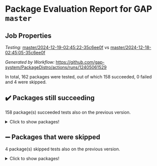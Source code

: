 # Package Evaluation Report for GAP `master`

## Job Properties

*Testing:* [master/2024-12-19-02:45:22-35c6ee0f](https://github.com/gap-system/PackageDistro/blob/data/reports/master/2024-12-19-02:45:22-35c6ee0f) vs [master/2024-12-18-02:45:05-35c6ee0f](https://github.com/gap-system/PackageDistro/blob/data/reports/master/2024-12-18-02:45:05-35c6ee0f)

*Generated by Workflow:* https://github.com/gap-system/PackageDistro/actions/runs/12405061529

In total, 162 packages were tested, out of which 158 succeeded, 0 failed and 4 were skipped.

## :heavy_check_mark: Packages still succeeding

158 package(s) succeeded tests also on the previous version.
<details><summary>Click to show packages!</summary>

- 4ti2interface 2024.11-01 [(success)](https://github.com/gap-system/PackageDistro/actions/runs/12405061529/job/34631485911)
- ace 5.6.2 [(success)](https://github.com/gap-system/PackageDistro/actions/runs/12405061529/job/34631486125)
- aclib 1.3.2 [(success)](https://github.com/gap-system/PackageDistro/actions/runs/12405061529/job/34631486290)
- agt 0.3.1 [(success)](https://github.com/gap-system/PackageDistro/actions/runs/12405061529/job/34631486459)
- alnuth 3.2.1 [(success)](https://github.com/gap-system/PackageDistro/actions/runs/12405061529/job/34631486627)
- anupq 3.3.1 [(success)](https://github.com/gap-system/PackageDistro/actions/runs/12405061529/job/34631486801)
- atlasrep 2.1.9 [(success)](https://github.com/gap-system/PackageDistro/actions/runs/12405061529/job/34631486957)
- autodoc 2023.06.19 [(success)](https://github.com/gap-system/PackageDistro/actions/runs/12405061529/job/34631490586)
- automata 1.16 [(success)](https://github.com/gap-system/PackageDistro/actions/runs/12405061529/job/34631491027)
- automgrp 1.3.2 [(success)](https://github.com/gap-system/PackageDistro/actions/runs/12405061529/job/34631491304)
- autpgrp 1.11 [(success)](https://github.com/gap-system/PackageDistro/actions/runs/12405061529/job/34631492763)
- cap 2024.11-02 [(success)](https://github.com/gap-system/PackageDistro/actions/runs/12405061529/job/34631493560)
- caratinterface 2.3.7 [(success)](https://github.com/gap-system/PackageDistro/actions/runs/12405061529/job/34631493800)
- cddinterface 2024.09.02 [(success)](https://github.com/gap-system/PackageDistro/actions/runs/12405061529/job/34631493958)
- circle 1.6.6 [(success)](https://github.com/gap-system/PackageDistro/actions/runs/12405061529/job/34631494197)
- classicpres 1.22 [(success)](https://github.com/gap-system/PackageDistro/actions/runs/12405061529/job/34631494424)
- cohomolo 1.6.11 [(success)](https://github.com/gap-system/PackageDistro/actions/runs/12405061529/job/34631494596)
- congruence 1.2.7 [(success)](https://github.com/gap-system/PackageDistro/actions/runs/12405061529/job/34631494774)
- corefreesub 0.6 [(success)](https://github.com/gap-system/PackageDistro/actions/runs/12405061529/job/34631494963)
- corelg 1.57 [(success)](https://github.com/gap-system/PackageDistro/actions/runs/12405061529/job/34631495130)
- crime 1.6 [(success)](https://github.com/gap-system/PackageDistro/actions/runs/12405061529/job/34631495296)
- crisp 1.4.6 [(success)](https://github.com/gap-system/PackageDistro/actions/runs/12405061529/job/34631495449)
- crypting 0.10.5 [(success)](https://github.com/gap-system/PackageDistro/actions/runs/12405061529/job/34631495676)
- cryst 4.1.27 [(success)](https://github.com/gap-system/PackageDistro/actions/runs/12405061529/job/34631495882)
- crystcat 1.1.10 [(success)](https://github.com/gap-system/PackageDistro/actions/runs/12405061529/job/34631496080)
- ctbllib 1.3.9 [(success)](https://github.com/gap-system/PackageDistro/actions/runs/12405061529/job/34631496261)
- cubefree 1.20 [(success)](https://github.com/gap-system/PackageDistro/actions/runs/12405061529/job/34631496448)
- curlinterface 2.4.0 [(success)](https://github.com/gap-system/PackageDistro/actions/runs/12405061529/job/34631496642)
- cvec 2.8.2 [(success)](https://github.com/gap-system/PackageDistro/actions/runs/12405061529/job/34631496786)
- datastructures 0.3.1 [(success)](https://github.com/gap-system/PackageDistro/actions/runs/12405061529/job/34631496944)
- deepthought 1.0.7 [(success)](https://github.com/gap-system/PackageDistro/actions/runs/12405061529/job/34631497129)
- design 1.8.2 [(success)](https://github.com/gap-system/PackageDistro/actions/runs/12405061529/job/34631497293)
- difsets 2.3.1 [(success)](https://github.com/gap-system/PackageDistro/actions/runs/12405061529/job/34631497478)
- digraphs 1.9.0 [(success)](https://github.com/gap-system/PackageDistro/actions/runs/12405061529/job/34631497665)
- edim 1.3.8 [(success)](https://github.com/gap-system/PackageDistro/actions/runs/12405061529/job/34631497886)
- example 4.4.0 [(success)](https://github.com/gap-system/PackageDistro/actions/runs/12405061529/job/34631498088)
- examplesforhomalg 2023.10-01 [(success)](https://github.com/gap-system/PackageDistro/actions/runs/12405061529/job/34631498348)
- factint 1.6.3 [(success)](https://github.com/gap-system/PackageDistro/actions/runs/12405061529/job/34631498587)
- ferret 1.0.14 [(success)](https://github.com/gap-system/PackageDistro/actions/runs/12405061529/job/34631498789)
- fga 1.5.0 [(success)](https://github.com/gap-system/PackageDistro/actions/runs/12405061529/job/34631498993)
- fining 1.5.6 [(success)](https://github.com/gap-system/PackageDistro/actions/runs/12405061529/job/34631499183)
- float 1.0.5 [(success)](https://github.com/gap-system/PackageDistro/actions/runs/12405061529/job/34631499379)
- format 1.4.4 [(success)](https://github.com/gap-system/PackageDistro/actions/runs/12405061529/job/34631499567)
- forms 1.2.12 [(success)](https://github.com/gap-system/PackageDistro/actions/runs/12405061529/job/34631499754)
- fplsa 1.2.6 [(success)](https://github.com/gap-system/PackageDistro/actions/runs/12405061529/job/34631499938)
- fr 2.4.13 [(success)](https://github.com/gap-system/PackageDistro/actions/runs/12405061529/job/34631500104)
- francy 2.0.3 [(success)](https://github.com/gap-system/PackageDistro/actions/runs/12405061529/job/34631500285)
- fwtree 1.3 [(success)](https://github.com/gap-system/PackageDistro/actions/runs/12405061529/job/34631500492)
- gapdoc 1.6.7 [(success)](https://github.com/gap-system/PackageDistro/actions/runs/12405061529/job/34631500689)
- gauss 2024.11-01 [(success)](https://github.com/gap-system/PackageDistro/actions/runs/12405061529/job/34631501037)
- gaussforhomalg 2024.08-01 [(success)](https://github.com/gap-system/PackageDistro/actions/runs/12405061529/job/34631501326)
- gbnp 1.1.0 [(success)](https://github.com/gap-system/PackageDistro/actions/runs/12405061529/job/34631501726)
- generalizedmorphismsforcap 2024.09-03 [(success)](https://github.com/gap-system/PackageDistro/actions/runs/12405061529/job/34631501903)
- genss 1.6.9 [(success)](https://github.com/gap-system/PackageDistro/actions/runs/12405061529/job/34631502047)
- gradedmodules 2024.01-01 [(success)](https://github.com/gap-system/PackageDistro/actions/runs/12405061529/job/34631502251)
- gradedringforhomalg 2024.07-01 [(success)](https://github.com/gap-system/PackageDistro/actions/runs/12405061529/job/34631502449)
- grape 4.9.2 [(success)](https://github.com/gap-system/PackageDistro/actions/runs/12405061529/job/34631502613)
- groupoids 1.76 [(success)](https://github.com/gap-system/PackageDistro/actions/runs/12405061529/job/34631502779)
- grpconst 2.6.5 [(success)](https://github.com/gap-system/PackageDistro/actions/runs/12405061529/job/34631502979)
- guarana 0.96.3 [(success)](https://github.com/gap-system/PackageDistro/actions/runs/12405061529/job/34631503186)
- guava 3.19 [(success)](https://github.com/gap-system/PackageDistro/actions/runs/12405061529/job/34631503391)
- hap 1.66 [(success)](https://github.com/gap-system/PackageDistro/actions/runs/12405061529/job/34631503598)
- hapcryst 0.1.15 [(success)](https://github.com/gap-system/PackageDistro/actions/runs/12405061529/job/34631503812)
- hecke 1.5.4 [(success)](https://github.com/gap-system/PackageDistro/actions/runs/12405061529/job/34631503995)
- help 4.0 [(success)](https://github.com/gap-system/PackageDistro/actions/runs/12405061529/job/34631504204)
- homalg 2024.01-01 [(success)](https://github.com/gap-system/PackageDistro/actions/runs/12405061529/job/34631504365)
- homalgtocas 2023.11-01 [(success)](https://github.com/gap-system/PackageDistro/actions/runs/12405061529/job/34631504529)
- idrel 2.48 [(success)](https://github.com/gap-system/PackageDistro/actions/runs/12405061529/job/34631504688)
- images 1.3.3 [(success)](https://github.com/gap-system/PackageDistro/actions/runs/12405061529/job/34631504842)
- intpic 0.4.0 [(success)](https://github.com/gap-system/PackageDistro/actions/runs/12405061529/job/34631505015)
- io 4.9.1 [(success)](https://github.com/gap-system/PackageDistro/actions/runs/12405061529/job/34631505213)
- io_forhomalg 2023.02-04 [(success)](https://github.com/gap-system/PackageDistro/actions/runs/12405061529/job/34631505386)
- irredsol 1.4.4 [(success)](https://github.com/gap-system/PackageDistro/actions/runs/12405061529/job/34631505565)
- json 2.2.2 [(success)](https://github.com/gap-system/PackageDistro/actions/runs/12405061529/job/34631505750)
- jupyterkernel 1.5.1 [(success)](https://github.com/gap-system/PackageDistro/actions/runs/12405061529/job/34631505927)
- jupyterviz 1.5.6 [(success)](https://github.com/gap-system/PackageDistro/actions/runs/12405061529/job/34631506139)
- kan 1.37 [(success)](https://github.com/gap-system/PackageDistro/actions/runs/12405061529/job/34631506315)
- kbmag 1.5.11 [(success)](https://github.com/gap-system/PackageDistro/actions/runs/12405061529/job/34631506502)
- laguna 3.9.7 [(success)](https://github.com/gap-system/PackageDistro/actions/runs/12405061529/job/34631506661)
- liealgdb 2.2.1 [(success)](https://github.com/gap-system/PackageDistro/actions/runs/12405061529/job/34631506850)
- liepring 2.9.1 [(success)](https://github.com/gap-system/PackageDistro/actions/runs/12405061529/job/34631507028)
- liering 2.4.2 [(success)](https://github.com/gap-system/PackageDistro/actions/runs/12405061529/job/34631507210)
- linearalgebraforcap 2024.10-01 [(success)](https://github.com/gap-system/PackageDistro/actions/runs/12405061529/job/34631507390)
- lins 0.9 [(success)](https://github.com/gap-system/PackageDistro/actions/runs/12405061529/job/34631507602)
- localizeringforhomalg 2023.10-01 [(success)](https://github.com/gap-system/PackageDistro/actions/runs/12405061529/job/34631507819)
- loops 3.4.4 [(success)](https://github.com/gap-system/PackageDistro/actions/runs/12405061529/job/34631507983)
- lpres 1.1.1 [(success)](https://github.com/gap-system/PackageDistro/actions/runs/12405061529/job/34631508180)
- majoranaalgebras 1.5.2 [(success)](https://github.com/gap-system/PackageDistro/actions/runs/12405061529/job/34631508347)
- mapclass 1.4.6 [(success)](https://github.com/gap-system/PackageDistro/actions/runs/12405061529/job/34631508540)
- matgrp 0.71 [(success)](https://github.com/gap-system/PackageDistro/actions/runs/12405061529/job/34631508732)
- matricesforhomalg 2024.11-02 [(success)](https://github.com/gap-system/PackageDistro/actions/runs/12405061529/job/34631508936)
- modisom 3.0.0 [(success)](https://github.com/gap-system/PackageDistro/actions/runs/12405061529/job/34631509104)
- modulepresentationsforcap 2024.09-02 [(success)](https://github.com/gap-system/PackageDistro/actions/runs/12405061529/job/34631509254)
- modules 2024.01-01 [(success)](https://github.com/gap-system/PackageDistro/actions/runs/12405061529/job/34631509394)
- monoidalcategories 2024.09-05 [(success)](https://github.com/gap-system/PackageDistro/actions/runs/12405061529/job/34631509596)
- nconvex 2022.09-01 [(success)](https://github.com/gap-system/PackageDistro/actions/runs/12405061529/job/34631509782)
- nilmat 1.4.2 [(success)](https://github.com/gap-system/PackageDistro/actions/runs/12405061529/job/34631509951)
- nock 1.5 [(success)](https://github.com/gap-system/PackageDistro/actions/runs/12405061529/job/34631510111)
- normalizinterface 1.3.7 [(success)](https://github.com/gap-system/PackageDistro/actions/runs/12405061529/job/34631510299)
- nq 2.5.11 [(success)](https://github.com/gap-system/PackageDistro/actions/runs/12405061529/job/34631510481)
- numericalsgps 1.4.0 [(success)](https://github.com/gap-system/PackageDistro/actions/runs/12405061529/job/34631510655)
- openmath 11.5.3 [(success)](https://github.com/gap-system/PackageDistro/actions/runs/12405061529/job/34631510807)
- orb 4.9.1 [(success)](https://github.com/gap-system/PackageDistro/actions/runs/12405061529/job/34631510976)
- packagemanager 1.6 [(success)](https://github.com/gap-system/PackageDistro/actions/runs/12405061529/job/34631511126)
- patternclass 2.4.5 [(success)](https://github.com/gap-system/PackageDistro/actions/runs/12405061529/job/34631511306)
- permut 2.0.5 [(success)](https://github.com/gap-system/PackageDistro/actions/runs/12405061529/job/34631511476)
- polenta 1.3.10 [(success)](https://github.com/gap-system/PackageDistro/actions/runs/12405061529/job/34631511651)
- polymaking 0.8.7 [(success)](https://github.com/gap-system/PackageDistro/actions/runs/12405061529/job/34631511806)
- primgrp 3.4.4 [(success)](https://github.com/gap-system/PackageDistro/actions/runs/12405061529/job/34631511961)
- profiling 2.6.0 [(success)](https://github.com/gap-system/PackageDistro/actions/runs/12405061529/job/34631512134)
- qdistrnd 0.9.5 [(success)](https://github.com/gap-system/PackageDistro/actions/runs/12405061529/job/34631512299)
- qpa 1.35 [(success)](https://github.com/gap-system/PackageDistro/actions/runs/12405061529/job/34631512474)
- quagroup 1.8.4 [(success)](https://github.com/gap-system/PackageDistro/actions/runs/12405061529/job/34631512667)
- radiroot 2.9 [(success)](https://github.com/gap-system/PackageDistro/actions/runs/12405061529/job/34631512905)
- rcwa 4.7.1 [(success)](https://github.com/gap-system/PackageDistro/actions/runs/12405061529/job/34631513064)
- rds 1.8 [(success)](https://github.com/gap-system/PackageDistro/actions/runs/12405061529/job/34631513218)
- recog 1.4.3 [(success)](https://github.com/gap-system/PackageDistro/actions/runs/12405061529/job/34631513349)
- repndecomp 1.3.0 [(success)](https://github.com/gap-system/PackageDistro/actions/runs/12405061529/job/34631513491)
- repsn 3.1.2 [(success)](https://github.com/gap-system/PackageDistro/actions/runs/12405061529/job/34631513664)
- resclasses 4.7.3 [(success)](https://github.com/gap-system/PackageDistro/actions/runs/12405061529/job/34631513855)
- ringsforhomalg 2024.11-02 [(success)](https://github.com/gap-system/PackageDistro/actions/runs/12405061529/job/34631514010)
- sco 2023.08-01 [(success)](https://github.com/gap-system/PackageDistro/actions/runs/12405061529/job/34631514186)
- scscp 2.4.3 [(success)](https://github.com/gap-system/PackageDistro/actions/runs/12405061529/job/34631514358)
- semigroups 5.4.0 [(success)](https://github.com/gap-system/PackageDistro/actions/runs/12405061529/job/34631514536)
- sglppow 2.4 [(success)](https://github.com/gap-system/PackageDistro/actions/runs/12405061529/job/34631514758)
- sgpviz 0.999.6 [(success)](https://github.com/gap-system/PackageDistro/actions/runs/12405061529/job/34631514947)
- simpcomp 2.1.14 [(success)](https://github.com/gap-system/PackageDistro/actions/runs/12405061529/job/34631515109)
- singular 2024.06.03 [(success)](https://github.com/gap-system/PackageDistro/actions/runs/12405061529/job/34631515255)
- sl2reps 1.1 [(success)](https://github.com/gap-system/PackageDistro/actions/runs/12405061529/job/34631515442)
- sla 1.6.2 [(success)](https://github.com/gap-system/PackageDistro/actions/runs/12405061529/job/34631515624)
- smallantimagmas 0.2.12 [(success)](https://github.com/gap-system/PackageDistro/actions/runs/12405061529/job/34631515834)
- smallgrp 1.5.4 [(success)](https://github.com/gap-system/PackageDistro/actions/runs/12405061529/job/34631516003)
- smallsemi 0.7.1 [(success)](https://github.com/gap-system/PackageDistro/actions/runs/12405061529/job/34631516173)
- sonata 2.9.6 [(success)](https://github.com/gap-system/PackageDistro/actions/runs/12405061529/job/34631516337)
- sophus 1.27 [(success)](https://github.com/gap-system/PackageDistro/actions/runs/12405061529/job/34631516514)
- sotgrps 1.3 [(success)](https://github.com/gap-system/PackageDistro/actions/runs/12405061529/job/34631516690)
- spinsym 1.5.2 [(success)](https://github.com/gap-system/PackageDistro/actions/runs/12405061529/job/34631516857)
- standardff 1.0 [(success)](https://github.com/gap-system/PackageDistro/actions/runs/12405061529/job/34631517038)
- symbcompcc 1.3.2 [(success)](https://github.com/gap-system/PackageDistro/actions/runs/12405061529/job/34631517201)
- thelma 1.3 [(success)](https://github.com/gap-system/PackageDistro/actions/runs/12405061529/job/34631517433)
- tomlib 1.2.11 [(success)](https://github.com/gap-system/PackageDistro/actions/runs/12405061529/job/34631517672)
- toolsforhomalg 2024.09-01 [(success)](https://github.com/gap-system/PackageDistro/actions/runs/12405061529/job/34631518137)
- toric 1.9.6 [(success)](https://github.com/gap-system/PackageDistro/actions/runs/12405061529/job/34631518298)
- toricvarieties 2022.07.13 [(success)](https://github.com/gap-system/PackageDistro/actions/runs/12405061529/job/34631518433)
- transgrp 3.6.5 [(success)](https://github.com/gap-system/PackageDistro/actions/runs/12405061529/job/34631518590)
- typeset 1.2.2 [(success)](https://github.com/gap-system/PackageDistro/actions/runs/12405061529/job/34631518742)
- ugaly 4.1.3 [(success)](https://github.com/gap-system/PackageDistro/actions/runs/12405061529/job/34631518901)
- unipot 1.6 [(success)](https://github.com/gap-system/PackageDistro/actions/runs/12405061529/job/34631519101)
- unitlib 4.2.0 [(success)](https://github.com/gap-system/PackageDistro/actions/runs/12405061529/job/34631519277)
- utils 0.85 [(success)](https://github.com/gap-system/PackageDistro/actions/runs/12405061529/job/34631519443)
- uuid 0.7 [(success)](https://github.com/gap-system/PackageDistro/actions/runs/12405061529/job/34631519631)
- walrus 0.9991 [(success)](https://github.com/gap-system/PackageDistro/actions/runs/12405061529/job/34631519775)
- wedderga 4.10.5 [(success)](https://github.com/gap-system/PackageDistro/actions/runs/12405061529/job/34631519952)
- wpe 0.8 [(success)](https://github.com/gap-system/PackageDistro/actions/runs/12405061529/job/34631520106)
- xmod 2.92 [(success)](https://github.com/gap-system/PackageDistro/actions/runs/12405061529/job/34631520259)
- xmodalg 1.23 [(success)](https://github.com/gap-system/PackageDistro/actions/runs/12405061529/job/34631520409)
- yangbaxter 0.10.6 [(success)](https://github.com/gap-system/PackageDistro/actions/runs/12405061529/job/34631520570)
- zeromqinterface 0.16 [(success)](https://github.com/gap-system/PackageDistro/actions/runs/12405061529/job/34631520735)
</details>

## :heavy_minus_sign: Packages that were skipped

4 package(s) skipped tests also on the previous version.
<details><summary>Click to show packages!</summary>

- browse 1.8.21 [(skipped)](https://github.com/gap-system/PackageDistro/actions/runs/12405061529/job/34631254598)
- itc 1.5.1 [(skipped)](https://github.com/gap-system/PackageDistro/actions/runs/12405061529/job/34631254598)
- polycyclic 2.16 [(skipped)](https://github.com/gap-system/PackageDistro/actions/runs/12405061529/job/34631254598)
- xgap 4.32 [(skipped)](https://github.com/gap-system/PackageDistro/actions/runs/12405061529/job/34631254598)
</details>

